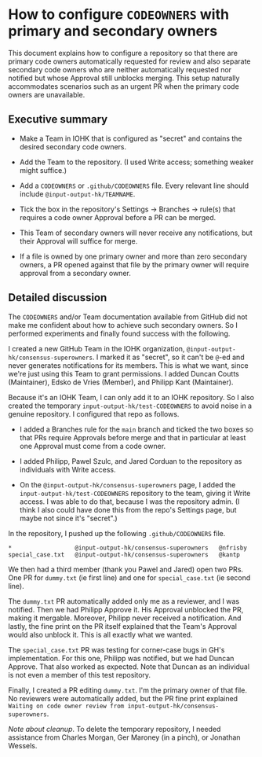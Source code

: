 # How to configure `CODEOWNERS` with primary and secondary owners 

This document explains how to configure a repository so that there are primary
code owners automatically requested for review and also separate secondary code
owners who are neither automatically requested nor notified but whose Approval
still unblocks merging. This setup naturally accommodates scenarios such as an
urgent PR when the primary code owners are unavailable.

## Executive summary

  * Make a Team in IOHK that is configured as "secret" and contains the desired
    secondary code owners.

  * Add the Team to the repository. (I used Write access; something weaker
    might suffice.)

  * Add a `CODEOWNERS` or `.github/CODEOWNERS` file. Every relevant line should
    include `@input-output-hk/TEAMNAME`.

  * Tick the box in the repository's Settings -> Branches -> rule(s) that
    requires a code owner Approval before a PR can be merged.

  * This Team of secondary owners will never receive any notifications, but
    their Approval will suffice for merge.

  * If a file is owned by one primary owner and more than zero secondary
    owners, a PR opened against that file by the primary owner will require
    approval from a secondary owner.

## Detailed discussion

The `CODEOWNERS` and/or Team documentation available from GitHub did not make me
confident about how to achieve such secondary owners. So I performed experiments
and finally found success with the following.

I created a new GitHub Team in the IOHK organization,
`@input-output-hk/consensus-superowners`. I marked it as "secret", so it can't
be `@`-ed and never generates notifications for its members. This is what we
want, since we're just using this Team to grant permissions. I added Duncan
Coutts (Maintainer), Edsko de Vries (Member), and Philipp Kant (Maintainer).

Because it's an IOHK Team, I can only add it to an IOHK repository. So I also
created the temporary `input-output-hk/test-CODEOWNERS` to avoid noise in a
genuine repository. I configured that repo as follows.

  * I added a Branches rule for the `main` branch and ticked the two boxes so
    that PRs require Approvals before merge and that in particular at least one
    Approval must come from a code owner.

  * I added Philipp, Pawel Szulc, and Jared Corduan to the repository as
    individuals with Write access.

  * On the `@input-output-hk/consensus-superowners` page, I added the
    `input-output-hk/test-CODEOWNERS` repository to the team, giving it Write
    access. I was able to do that, because I was the repository admin. (I think
    I also could have done this from the repo's Settings page, but maybe not
    since it's "secret".)

In the repository, I pushed up the following `.github/CODEOWNERS` file.

```
*                  @input-output-hk/consensus-superowners   @nfrisby
special_case.txt   @input-output-hk/consensus-superowners   @kantp
```

We then had a third member (thank you Pawel and Jared) open two PRs. One PR for
`dummy.txt` (ie first line) and one for `special_case.txt` (ie second line).

The `dummy.txt` PR automatically added only me as a reviewer, and I was
notified. Then we had Philipp Approve it. His Approval unblocked the PR, making
it mergable. Moreover, Philipp never received a notification. And lastly, the
fine print on the PR itself explained that the Team's Approval would also
unblock it. This is all exactly what we wanted.

The `special_case.txt` PR was testing for corner-case bugs in GH's
implementation. For this one, Philipp was notified, but we had Duncan Approve.
That also worked as expected. Note that Duncan as an individual is not even a
member of this test repository.

Finally, I created a PR editing `dummy.txt`. I'm the primary owner of that
file. No reviewers were automatically added, but the PR fine print explained
`Waiting on code owner review from input-output-hk/consensus-superowners`.

*Note about cleanup*. To delete the temporary repository, I needed assistance
from Charles Morgan, Ger Maroney (in a pinch), or Jonathan Wessels.
